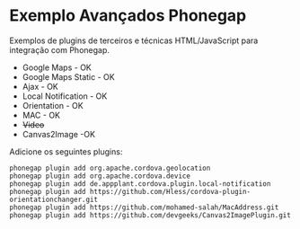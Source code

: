 Exemplo Avançados Phonegap
==================

Exemplos de plugins de terceiros e técnicas HTML/JavaScript para integração com Phonegap.

* Google Maps - OK
* Google Maps Static - OK
* Ajax - OK
* Local Notification - OK
* Orientation - OK
* MAC - OK
* <s>Video</s>
* Canvas2Image -OK


Adicione os seguintes plugins:

	phonegap plugin add org.apache.cordova.geolocation
	phonegap plugin add org.apache.cordova.device
	phonegap plugin add de.appplant.cordova.plugin.local-notification
	phonegap plugin add https://github.com/Hless/cordova-plugin-orientationchanger.git
	phonegap plugin add https://github.com/mohamed-salah/MacAddress.git
	phonegap plugin add https://github.com/devgeeks/Canvas2ImagePlugin.git


